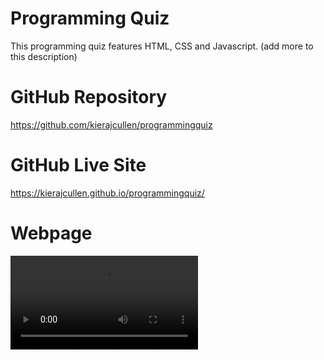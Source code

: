 # Programming Quiz

This programming quiz features HTML, CSS and Javascript. (add more to this description)

# GitHub Repository

https://github.com/kierajcullen/programmingquiz

# GitHub Live Site

https://kierajcullen.github.io/programmingquiz/

# Webpage

![](screencapture.mp4)
